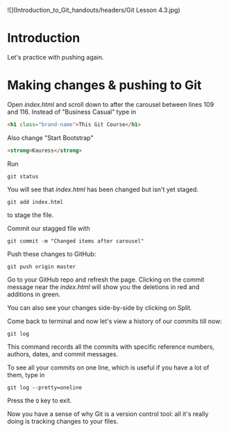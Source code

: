 ![](Introduction_to_Git_handouts/headers/Git Lesson 4.3.jpg)

# Introduction

Let's practice with pushing again.

# Making changes & pushing to Git

Open *index.html* and scroll down to after the carousel between lines 109 and 116. Instead of "Business Casual" type in

```html
<h1 class="brand-name">This Git Course</h1>
```

Also change "Start Bootstrap"

```html
<strong>Kauress</strong>
```

Run 

```
git status
```

You will see that *index.html* has been changed but isn't yet staged.

```
git add index.html
```

to stage the file.

Commit our stagged file with

```
git commit -m "Changed items after carousel"
```

Push these changes to GitHub:

```
git push origin master
```

Go to your GitHub repo and refresh the page. Clicking on the commit message near the *index.html* will show you the deletions in red and additions in green.

You can also see your changes side-by-side by clicking on Split.

Come back to terminal and now let's view a history of our commits till now:

```
git log
```

This command records all the commits with specific reference numbers, authors, dates, and commit messages.

To see all your commits on one line, which is useful if you have a lot of them, type in

```
git log --pretty=oneline
```

Press the `Q` key to exit.

Now you have a sense of why Git is a version control tool: all it's really doing is tracking changes to your files.